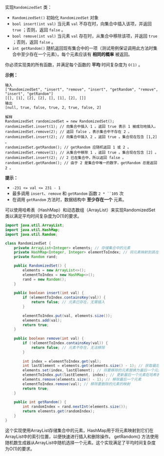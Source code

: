 实现`RandomizedSet` 类：

- `RandomizedSet()` 初始化 `RandomizedSet` 对象
- `bool insert(int val)` 当元素 `val` 不存在时，向集合中插入该项，并返回 `true` ；否则，返回 `false` 。
- `bool remove(int val)` 当元素 `val` 存在时，从集合中移除该项，并返回 `true` ；否则，返回 `false` 。
- `int getRandom()` 随机返回现有集合中的一项（测试用例保证调用此方法时集合中至少存在一个元素）。每个元素应该有 **相同的概率** 被返回。

你必须实现类的所有函数，并满足每个函数的 **平均** 时间复杂度为 `O(1)` 。

 

**示例：**

```
输入
["RandomizedSet", "insert", "remove", "insert", "getRandom", "remove", "insert", "getRandom"]
[[], [1], [2], [2], [], [1], [2], []]
输出
[null, true, false, true, 2, true, false, 2]

解释
RandomizedSet randomizedSet = new RandomizedSet();
randomizedSet.insert(1); // 向集合中插入 1 。返回 true 表示 1 被成功地插入。
randomizedSet.remove(2); // 返回 false ，表示集合中不存在 2 。
randomizedSet.insert(2); // 向集合中插入 2 。返回 true 。集合现在包含 [1,2] 。
randomizedSet.getRandom(); // getRandom 应随机返回 1 或 2 。
randomizedSet.remove(1); // 从集合中移除 1 ，返回 true 。集合现在包含 [2] 。
randomizedSet.insert(2); // 2 已在集合中，所以返回 false 。
randomizedSet.getRandom(); // 由于 2 是集合中唯一的数字，getRandom 总是返回 2 。
```

 

**提示：**

- `-231 <= val <= 231 - 1`
- 最多调用 `insert`、`remove` 和 `getRandom` 函数 `2 * ``105` 次
- 在调用 `getRandom` 方法时，数据结构中 **至少存在一个** 元素。







可以使用哈希表（HashMap）和动态数组（ArrayList）来实现RandomizedSet类以满足平均时间复杂度为O(1)的要求。

```java
import java.util.ArrayList;
import java.util.HashMap;
import java.util.Random;

class RandomizedSet {
    private ArrayList<Integer> elements; // 存储集合中的元素
    private HashMap<Integer, Integer> elementToIndex; // 将元素映射到其在动态数组中的索引
    private Random rand;

    public RandomizedSet() {
        elements = new ArrayList<>();
        elementToIndex = new HashMap<>();
        rand = new Random();
    }
    
    public boolean insert(int val) {
        if (elementToIndex.containsKey(val)) {
            return false; // 元素已存在，无需插入
        }
        
        elementToIndex.put(val, elements.size());
        elements.add(val);
        return true;
    }
    
    public boolean remove(int val) {
        if (!elementToIndex.containsKey(val)) {
            return false; // 元素不存在，无法移除
        }
        
        int index = elementToIndex.get(val);
        int lastElement = elements.get(elements.size() - 1); // 获取最后一个元素
        elements.set(index, lastElement); // 将要移除的元素替换为最后一个元素
        elementToIndex.put(lastElement, index); // 更新最后一个元素在哈希表中的索引
        elements.remove(elements.size() - 1); // 移除最后一个元素
        elementToIndex.remove(val); // 移除要删除的元素的映射
        return true;
    }
    
    public int getRandom() {
        int randomIndex = rand.nextInt(elements.size());
        return elements.get(randomIndex);
    }
}
```

这个实现使用ArrayList存储集合中的元素，HashMap用于将元素映射到它们在ArrayList中的索引位置，以便快速进行插入和删除操作。 getRandom() 方法使用随机数生成器从ArrayList中随机选择一个元素。这个实现满足了平均时间复杂度为O(1)的要求。